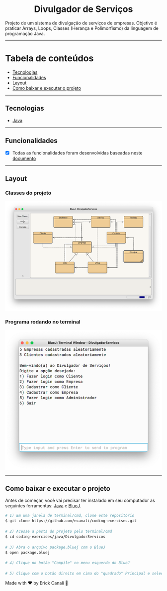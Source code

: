 <h1 align="center">Divulgador de Serviços</h1>

Projeto de um sistema de divulgação de serviços de empresas. Objetivo é praticar Arrays, Loops, Classes (Herança e Polimorfismo) da linguagem de programação Java.

---

Tabela de conteúdos
=================
<!--ts-->
   * [Tecnologias](#-technologies)
   * [Funcionalidades](#-features)
   * [Layout](#-layout)
   * [Como baixar e executar o projeto](#-how-to-download-and-execute-the-project)
<!--te-->

---

## Tecnologias <a name="-technologies" style="text-decoration:none"></a>
* [Java](https://www.java.com/pt-BR/)

---

## Funcionalidades <a name="-features" style="text-decoration:none"></a>

- [x] Todas as funcionalidades foram desenvolvidas baseadas neste [documento](https://github.com/ecanali/coding-exercises/blob/main/java/DivulgadorServicos/desafio-projeto.pdf)

---

## Layout <a name="-layout" style="text-decoration:none"></a>

### Classes do projeto
<img alt="Classes" src="imagem-bluej-classes.png" width="800px" />

### Programa rodando no terminal
<img alt="Programa rodando" src="imagem-bluej-rodando.png" width="800px" />

---

## Como baixar e executar o projeto <a name="-how-to-download-and-execute-the-project" style="text-decoration:none"></a>

Antes de começar, você vai precisar ter instalado em seu computador as seguintes ferramentas: [Java](https://www.java.com/pt-BR/) e [BlueJ](https://bluej.org/).

```bash
# 1) Em uma janela de terminal/cmd, clone este repositório
$ git clone https://github.com/ecanali/coding-exercises.git

# 2) Acesse a pasta do projeto pelo terminal/cmd
$ cd coding-exercises/java/DivulgadorServicos

# 3) Abra o arquivo package.bluej com o BlueJ
$ open package.bluej

# 4) Clique no botão "Compile" no menu esquerdo do BlueJ

# 5) Clique com o botão direito em cima do "quadrado" Principal e selecione a opção void main(String[] args) e dê OK

```

Made with ♥ by Erick Canali :wave: